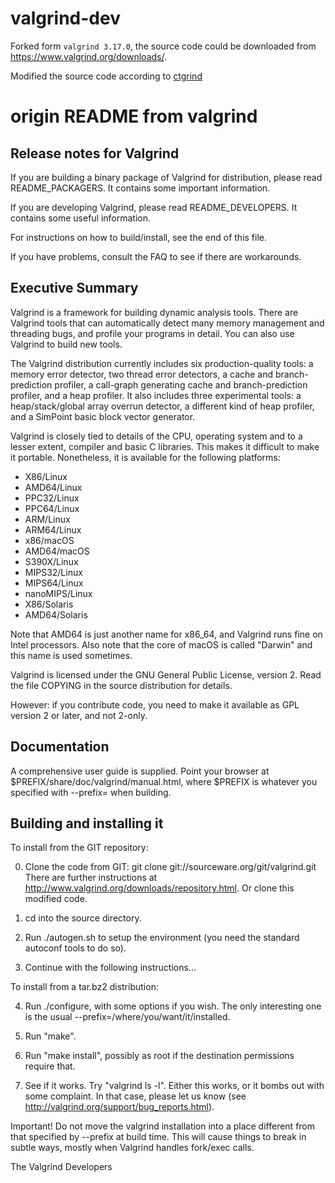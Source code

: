 # valgrind-dev

Forked form `valgrind 3.17.0`, the source code could be downloaded from https://www.valgrind.org/downloads/.

Modified the source code according to [ctgrind](https://github.com/agl/ctgrind)

# origin README from valgrind

## Release notes for Valgrind

If you are building a binary package of Valgrind for distribution,
please read README_PACKAGERS.  It contains some important information.

If you are developing Valgrind, please read README_DEVELOPERS.  It contains
some useful information.

For instructions on how to build/install, see the end of this file.

If you have problems, consult the FAQ to see if there are workarounds.


## Executive Summary

Valgrind is a framework for building dynamic analysis tools. There are
Valgrind tools that can automatically detect many memory management
and threading bugs, and profile your programs in detail. You can also
use Valgrind to build new tools.

The Valgrind distribution currently includes six production-quality
tools: a memory error detector, two thread error detectors, a cache
and branch-prediction profiler, a call-graph generating cache and
branch-prediction profiler, and a heap profiler. It also includes
three experimental tools: a heap/stack/global array overrun detector,
a different kind of heap profiler, and a SimPoint basic block vector
generator.

Valgrind is closely tied to details of the CPU, operating system and to
a lesser extent, compiler and basic C libraries. This makes it difficult
to make it portable.  Nonetheless, it is available for the following
platforms: 

- X86/Linux
- AMD64/Linux
- PPC32/Linux
- PPC64/Linux
- ARM/Linux
- ARM64/Linux
- x86/macOS
- AMD64/macOS
- S390X/Linux
- MIPS32/Linux
- MIPS64/Linux
- nanoMIPS/Linux
- X86/Solaris
- AMD64/Solaris

Note that AMD64 is just another name for x86_64, and Valgrind runs fine
on Intel processors.  Also note that the core of macOS is called
"Darwin" and this name is used sometimes.

Valgrind is licensed under the GNU General Public License, version 2. 
Read the file COPYING in the source distribution for details.

However: if you contribute code, you need to make it available as GPL
version 2 or later, and not 2-only.


## Documentation

A comprehensive user guide is supplied.  Point your browser at
$PREFIX/share/doc/valgrind/manual.html, where $PREFIX is whatever you
specified with --prefix= when building.


## Building and installing it
To install from the GIT repository:

  0. Clone the code from GIT:
     git clone git://sourceware.org/git/valgrind.git
     There are further instructions at
     http://www.valgrind.org/downloads/repository.html.
     Or clone this modified code.

  1. cd into the source directory.

  2. Run ./autogen.sh to setup the environment (you need the standard
     autoconf tools to do so).

  3. Continue with the following instructions...

To install from a tar.bz2 distribution:

  4. Run ./configure, with some options if you wish.  The only interesting
     one is the usual --prefix=/where/you/want/it/installed.

  5. Run "make".

  6. Run "make install", possibly as root if the destination permissions
     require that.

  7. See if it works.  Try "valgrind ls -l".  Either this works, or it
     bombs out with some complaint.  In that case, please let us know
     (see http://valgrind.org/support/bug_reports.html).

Important!  Do not move the valgrind installation into a place
different from that specified by --prefix at build time.  This will
cause things to break in subtle ways, mostly when Valgrind handles
fork/exec calls.


The Valgrind Developers
